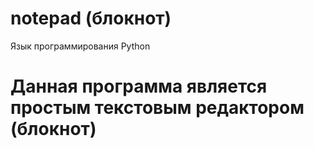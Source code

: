 # notepad (блокнот)

Язык программирования Python
# Данная программа является простым текстовым редактором (блокнот)
